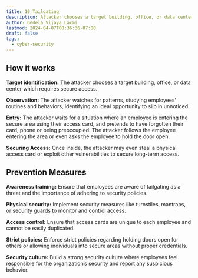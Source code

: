 ```yaml
---
title: 10 Tailgating
description: Attacker chooses a target building, office, or data center which requires secure access.
author: Gedela Vijaya Laxmi
lastmod: 2024-04-07T08:36:36-07:00
draft: false
tags:
  - cyber-security
---
```


## How it works

**Target identification:** The attacker chooses a target building, office, or data center which requires secure access.

**Observation:** The attacker watches for patterns, studying employees’ routines and behaviors, identifying an ideal opportunity to slip in unnoticed.

**Entry:** The attacker waits for a situation where an employee is entering the secure area using their access card, and pretends to have forgotten their card, phone or being preoccupied. The attacker follows the employee entering the area or even asks the employee to hold the door open.

**Securing Access:** Once inside, the attacker may even steal a physical access card or exploit other vulnerabilities to secure long-term access.

## Prevention Measures

**Awareness training:** Ensure that employees are aware of tailgating as a threat and the importance of adhering to security policies.

**Physical security:** Implement security measures like turnstiles, mantraps, or security guards to monitor and control access.

**Access control:** Ensure that access cards are unique to each employee and cannot be easily duplicated.

**Strict policies:** Enforce strict policies regarding holding doors open for others or allowing individuals into secure areas without proper credentials.

**Security culture:** Build a strong security culture where employees feel responsible for the organization’s security and report any suspicious behavior.

